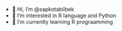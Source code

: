 - 👋 Hi, I’m @sapkotabiibek
- 👀 I’m interested in R language and Python
- 🌱 I’m currently learning R prograamming


<!---
sapkotabiibek/sapkotabiibek is a ✨ special ✨ repository because its `README.md` (this file) appears on your GitHub profile.
You can click the Preview link to take a look at your changes.
--->
